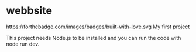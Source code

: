 # webbsite
https://forthebadge.com/images/badges/built-with-love.svg
My first project

This project needs Node.js to be installed and you can run the code with node run dev.
